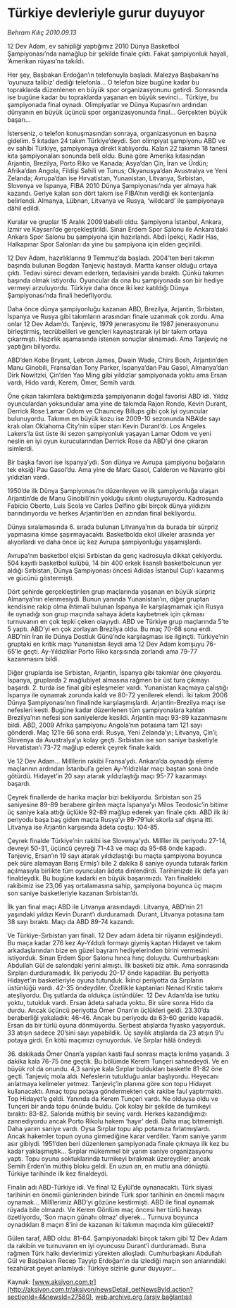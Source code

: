 # Türkiye devleriyle gurur duyuyor

*Behram Kılıç 2010.09.13*

<font class="agenda2NewsSpot">
 12 Dev Adam, ev sahipliği yaptığımız 2010 Dünya Basketbol Şampiyonası’nda namağlup bir şekilde finale çıktı. Fakat şampiyonluk hayali, ‘Amerikan rüyası’na takıldı.
</font>
<font class="newsDetail">
 <p>
 </p>
 <p class="MsoNormal">
  Her şey, Başbakan Erdoğan’ın telefonuyla başladı. Malezya Başbakanı’na ‘oyunuza talibiz’ dediği telefonla… O telefon bize bugüne kadar bu topraklarda düzenlenen en büyük spor organizasyonunu getirdi. Sonrasında ise bugüne kadar bu topraklarda yaşanan en büyük sevinci... Türkiye, bu şampiyonada final oynadı. Olimpiyatlar ve Dünya Kupası’nın ardından dünyanın en büyük üçüncü spor organizasyonunda final... Gerçekten büyük başarı…
 </p>
 <p class="MsoNormal">
  İsterseniz, o telefon konuşmasından sonraya, organizasyonun en başına gidelim. 5 kıtadan 24 takım Türkiye’deydi. Son olimpiyat şampiyonu ABD ve ev sahibi Türkiye, şampiyonaya direkt katılıyordu. Kalan 22 takımın 18 tanesi kıta şampiyonaları sonunda belli oldu. Buna göre Amerika kıtasından Arjantin, Brezilya, Porto Riko ve Kanada; Asya’dan Çin, İran ve Ürdün; Afrika’dan Angola, Fildişi Sahili ve Tunus; Okyanusya’dan Avustralya ve Yeni Zelanda; Avrupa’dan ise Hırvatistan, Yunanistan, Litvanya, Sırbistan, Slovenya ve İspanya, FIBA 2010 Dünya Şampiyonası’nda yer almaya hak kazandı. Geriye kalan son dört takım ise FIBA’nın verdiği ek kontenjanla belirlendi. Almanya, Lübnan, Litvanya ve Rusya, ‘wildcard’ ile şampiyonaya dâhil edildi.
 </p>
 <p class="MsoNormal">
  Kuralar ve gruplar 15 Aralık 2009’dabelli oldu. Şampiyona İstanbul, Ankara, İzmir ve Kayseri’de gerçekleştirildi. Sinan Erdem Spor Salonu ile Ankara’daki Ankara Spor Salonu bu şampiyona için hazırlandı. Abdi İpekçi, Kadir Has, Halkapınar Spor Salonları da yine bu şampiyona için elden geçirildi.
 </p>
 <p class="MsoNormal">
  12 Dev Adam, hazırlıklarına 9 Temmuz’da başladı. 2004’ten beri takımın başında bulunan Bogdan Tanjeviç hastaydı. Martta kanser olduğu ortaya çıktı. Tedavi süreci devam ederken, tedavisini yarıda bıraktı. Çünkü takımın başında olmak istiyordu. Oyuncular da ona bu şampiyonada son bir hediye vermeyi arzuluyordu. Türkiye daha önce iki kez katıldığı Dünya Şampiyonası’nda finali hedefliyordu.
 </p>
 <p class="MsoNormal">
  Daha önce dünya şampiyonluğu kazanan ABD, Brezilya, Arjantin, Sırbistan, İspanya ve Rusya gibi takımların arasından finale uzanmak çok zordu. Ama onlar 12 Dev Adam’dı. Tanjeviç, 1979 jenerasyonu ile 1987 jenerasyonunu birleştirmiş, tecrübelileri ve gençleri kaynaştırarak iyi bir takım ortaya çıkarmıştı. Hazırlık aşamasında istenen sonuçlar alınamadı. Ama Tanjeviç ne yaptığını biliyordu.
 </p>
 <p class="MsoNormal">
  ABD’den Kobe Bryant, Lebron James, Dwain Wade, Chirs Bosh, Arjantin’den Manu Ginobili, Fransa’dan Tony Parker, İspanya’dan Pau Gasol, Almanya’dan Dirk Nowitzki, Çin’den Yao Ming gibi yıldızlar şampiyonada yoktu ama Ersan vardı, Hido vardı, Kerem, Ömer, Semih vardı.
 </p>
 <p class="MsoNormal">
  Öne çıkan takımlara baktığımızda şampiyonanın doğal favorisi ABD idi. Yıldız oyunculardan yoksundular ama yine de takımda Rajon Rondo, Kevin Durant, Derrick Rose Lamar Odom ve Chauncey Billups gibi çok iyi oyuncular bulunuyordu. Takımın en büyük kozu ise 2009-10 sezonunda NBA’de sayı kralı olan Oklahoma City’nin süper starı Kevin Durant’dı. Los Angeles Lakers’la üst üste iki sezon şampiyonluk yaşayan Lamar Odom ve yeni neslin en iyi oyun kurucularından Derrick Rose da ABD’yi öne çıkaran isimlerdi.
 </p>
 <p class="MsoNormal">
  Bir başka favori ise İspanya’ydı. Son dünya ve Avrupa şampiyonu boğaların tek eksiği Pau Gasol’du. Ama yine de Marc Gasol, Calderon ve Navarro gibi yıldızları vardı.
 </p>
 <p class="MsoNormal">
  1950’de ilk Dünya Şampiyonası’nı düzenleyen ve ilk şampiyonluğa ulaşan Arjantin’de de Manu Ginobili’nin yokluğu sıkıntı oluşturuyordu. Kadrosunda Fabicio Oberto, Luis Scola ve Carlos Delfino gibi birçok dünya yıldızını barındırıyordu ve herkes Arjantin’den en azından final bekliyordu.
 </p>
 <p class="MsoNormal">
  Dünya sıralamasında 6. sırada bulunan Litvanya’nın da burada bir sürpriz yapmasına kimse şaşırmayacaktı. Basketbolda ekol ülkeler arasında yer alıyorlardı ve daha önce üç kez Avrupa şampiyonluğu yaşamışlardı.
 </p>
 <p class="MsoNormal">
  Avrupa’nın basketbol elçisi Sırbistan da genç kadrosuyla dikkat çekiyordu. 504 kayıtlı basketbol kulübü, 14 bin 400 erkek lisanslı basketbolcunun yer aldığı Sırbistan, Dünya Şampiyonası öncesi Adidas İstanbul Cup’ı kazanmış ve gücünü göstermişti.
 </p>
 <p class="MsoNormal">
  Dört şehirde gerçekleştirilen grup maçlarında yaşanan en büyük sürpriz Almanya’nın elenmesiydi. Bunun yanında Yunanistan’ın, diğer gruptan kendisine rakip olma ihtimali bulunan İspanya ile karşılaşmamak için Rusya ile oynadığı son grup maçında sahaya âdeta kaybetmek için çıkması turnuvanın en çok tepki çeken olayıydı. ABD ve Türkiye grup maçlarında 5’te 5 yaptı. ABD’yi en çok zorlayan Brezilya oldu. Bu maç 70-68 sona erdi. ABD’nin İran ile Dünya Dostluk Günü’nde karşılaşması ise ilginçti. Türkiye’nin gruptaki en kritik maçı Yunanistan ileydi ama 12 Dev Adam komşuyu 76-65’le geçti. Ay-Yıldızlılar Porto Riko karşısında zorlandı ama 79-77 kazanmasını bildi.
 </p>
 <p class="MsoNormal">
  Diğer gruplarda ise Sırbistan, Arjantin, İspanya gibi takımlar öne çıkıyordu. İspanya, gruplarda 2 mağlubiyet almasına rağmen bir üst tura çıkmayı başardı. 2. turda ise final gibi eşleşmeler vardı. Yunanistan kaçmaya çalıştığı İspanya ile oynamak zorunda kaldı ve 80-72 yenilerek elendi. İki takım 2006 Dünya Şampiyonası’nın finalinde karşılaşmışlardı. Arjantin-Brezilya maçı ise nefesleri kesti. Bugüne kadar düzenlenen tüm şampiyonalara katılan Brezilya’nın nefesi son saniyelerde kesildi. Arjantin maçı 93-89 kazanmasını bildi. ABD, 2009 Afrika şampiyonu Angola’nın potasına tam 121 sayı gönderdi. Maç 121’e 66 sona erdi. Rusya, Yeni Zelanda’yı; Litvanya, Çin’i; Slovenya da Avustralya’yı kolay geçti. Sırbistan ise son saniye basketiyle Hırvatistan’ı 73-72 mağlup ederek çeyrek finale kaldı.
 </p>
 <p class="MsoNormal">
  Ve 12 Dev Adam… Millîlerin rakibi Fransa’ydı. Ankara’da oynadığı eleme maçlarının ardından İstanbul’a gelen Ay-Yıldızlılar maçı baştan sona önde götürdü. Hidayet’in 20 sayı atarak yıldızlaştığı maçı 95-77 kazanmayı başardı.
 </p>
 <p class="MsoNormal">
  Çeyrek finallerde de harika maçlar bizi bekliyordu. Sırbistan son 25 saniyesine 89-89 berabere girilen maçta İspanya’yı Milos Teodosic’in bitime üç saniye kala attığı üçlükle 92-89 mağlup ederek yarı finale çıktı. ABD ilk iki periyodu başa baş giden maçta Rusya’yı 89-79’luk skorla saf dışına itti. Litvanya ise Arjantin karşısında âdeta coştu: 104-85.
 </p>
 <p class="MsoNormal">
  Çeyrek finalde Türkiye’nin rakibi ise Slovenya’ydı. Millîler ilk periyodu 27-14, devreyi 50-31, üçüncü çeyreği 71-43 ve maçı da 95-68 önde kapadı. Tanjeviç, Ersan’ın 19 sayı atarak yıldızlaştığı bu maçta şampiyona boyunca pek süre alamayan Barış Ermiş’i bile 2 dakika 8 saniye oyunda tutarak farkın açılmasıyla birlikte tüm oyuncuları âdeta dinlendirdi. Tarihimizde ilk defa yarı finaldeydik. Bu bugüne kadarki en büyük başarımızdı. Yarı finaldeki rakibimiz ise 23,06 yaş ortalamasına sahip, şampiyona boyunca üç maçını son saniye basketleriyle kazanan Sırbistan’dı.
 </p>
 <p class="MsoNormal">
  İlk yarı final maçı ABD ile Litvanya arasındaydı. Litvanya, ABD’nin 21 yaşındaki yıldızı Kevin Durant’ı durduramadı. Durant, Litvanya potasına tam 38 sayı bıraktı. Maçı da ABD 89-74 kazandı.
 </p>
 <p class="MsoNormal">
  Ve Türkiye-Sırbistan yarı finali. 12 Dev adam âdeta bir rüyanın eşiğindeydi. Bu maça kadar 276 kez Ay-Yıldızlı formayı giymiş kaptan Hidayet ve takım arkadaşlarından bize en güzel bayram hediyelerinden birini vermesini istiyorduk. Sinan Erdem Spor Salonu hınca hınç doluydu. Cumhurbaşkanı Abdullah Gül de salondaki yerini almıştı. İlk basketi biz attık. Ama sonrasında Sırpları durduramadık. İlk periyodu 20-17 önde kapadılar. Bu periyotta Hidayet’in basketleriyle oyuna tutunduk. İkinci periyotta da Sırpların üstünlüğü vardı. 42-35 öndeydiler. Özellikle kaptanları Nenad Krstic takımı ateşliyordu. Dış şutlarda da oldukça üstündüler. 12 Dev Adam’da ise tutku yoktu, tutukluk vardı. Ersan âdeta sahada yoktu. Bir süre sonra Hido da durdu. Ancak üçüncü periyotta Ömer Onan’ın üçlükleri geldi. 23.30’da beraberliği yakaladık: 46-46. Ancak bu periyodu da 63-60 geride kapadık. Ersan da bir türlü oyuna dönmüyordu. Serbest atışlarda fiyasko yaşıyorduk. 33 atışın sadece 20’sini sayı yapabildik. Üç sayılık atışlarda da 23 atışın 9’u potaya girdi. En kötü maçımızı oynuyorduk. Ve Sırplar hâlâ öndeydi.
 </p>
 <p class="MsoNormal">
  36. dakikada Ömer Onan’a yapılan kasti faul sonrası maçta kırılma yaşandı. 3 dakika kala 76-75 öne geçtik. Bu bölümde Kerem Tunçeri sahnedeydi. Ve en büyük rol da onundu. 4,3 saniye kala Sırplar buldukları basketle 81-82 öne geçti. Tanjeviç mola aldı. Nefeslerin tutulduğu anlar başlıyordu. Heyecanı anlatmaya kelimeler yetmez. Tanjeviç’in planına göre son topu Hidayet kullanacaktı. Amaç topu potaya göndermekten çok rakibe faul yaptırmaktı. Top Hidayet’e geldi. Yanında da Kerem Tunçeri vardı. Ne olduysa oldu ve Tunçeri bir anda topu önünde buldu. Çok kolay bir şekilde de turnikeyi bıraktı: 83-82. Salonda müthiş bir sevinç vardı. Herkes kazandığımızı zannediyordu ancak Porto Rikolu hakem ‘hayır’ dedi. Daha maç bitmemişti. Daha yarım saniye vardı. Oysa Sırplar topu alıp potamıza fırlatmışlardı. Ancak hakemler topun oyuna girmediğine karar verdiler. Yarım saniye yarım asır gibiydi. 1951’den beri düzenlenen şampiyonada finale çıkmaya ilk kez bu kadar yaklaşmıştık… Sırplar mükemmel bir yarım saniye organizasyonu yaptı. Topu oyuna soktuklarında turnikeyi bırakmak üzereydiler; ancak Semih Erden’in müthiş bloku geldi. En uzun an, en mutlu ana dönüştü. Türkiye tarihinde ilk kez finaldeydi.
 </p>
 <p class="MsoNormal">
  Finalin adı ABD-Türkiye idi. Ve final 12 Eylül’de oynanacaktı. Türk siyasi tarihinin en önemli günlerinden birinde Türk spor tarihinin en önemli maçını oynamak... Millîlerimiz ABD’yi gözüne kestirmişti. ABD ile final oynamak rüyada bile olmazdı. Ve Kerem Gönlüm maç öncesi her türlü havayı özetliyordu, ‘Son maçın günahı olmaz’ diyerek… Turnuva boyunca oynadıkları 8 maçın 8’ini de kazanan iki takımın maçında kim gülecekti?
 </p>
 <p class="MsoNormal">
  Gülen taraf, ABD oldu: 81-64. Şampiyonadaki birçok takım gibi 12 Dev Adam da rakibin ve turnuvanın en iyi oyuncusu Durant’i durduramadı. Buna rağmen Türk halkı devlerimizi yürekten alkışladı. Cumhurbaşkanı Abdullah Gül ve Başbakan Recep Tayyip Erdoğan’ın da izlediği maçın son anlarındaki tezahürat geyet anlamlıydı: Türkiye sizinle gurur duyuyor...
 </p>
 <p>
 </p>
</font>

Kaynak: [www.aksiyon.com.tr](http://aksiyon.com.tr/aksiyon/newsDetail_getNewsById.action?sectionId=4&newsId=27580), [web.archive.org (arşiv bağlantısı)](http://web.archive.org/web/20100922204809/http://aksiyon.com.tr/aksiyon/newsDetail_getNewsById.action?sectionId=4&newsId=27580)
